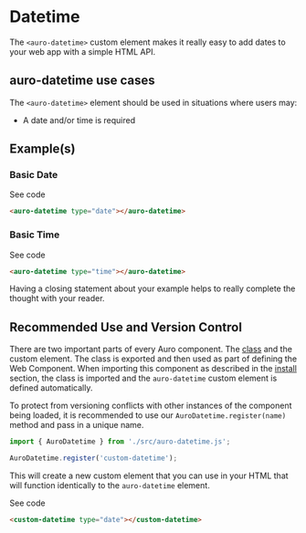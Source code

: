 <!--
The index.md file is a compiled document. No edits should be made directly to this file.
README.md is created by running `npm run build:docs`.
This file is generated based on a template fetched from `./docs/partials/index.md`
-->

# Datetime

<!-- AURO-GENERATED-CONTENT:START (FILE:src=../docs/partials/description.md) -->
<!-- The below content is automatically added from ../docs/partials/description.md -->
The `<auro-datetime>` custom element makes it really easy to add dates to your web app with a simple HTML API.
<!-- AURO-GENERATED-CONTENT:END -->

## auro-datetime use cases

<!-- AURO-GENERATED-CONTENT:START (FILE:src=../docs/partials/useCases.md) -->
<!-- The below content is automatically added from ../docs/partials/useCases.md -->
The `<auro-datetime>` element should be used in situations where users may:

* A date and/or time is required
<!-- AURO-GENERATED-CONTENT:END -->

## Example(s)

### Basic Date

<div class="exampleWrapper">
  <!-- AURO-GENERATED-CONTENT:START (FILE:src=../apiExamples/basic.html) -->
  <!-- The below content is automatically added from ../apiExamples/basic.html -->
  <auro-datetime type="date"></auro-datetime>
  <!-- AURO-GENERATED-CONTENT:END -->
</div>
<auro-accordion alignRight>
  <span slot="trigger">See code</span>
<!-- AURO-GENERATED-CONTENT:START (CODE:src=../apiExamples/basic.html) -->
<!-- The below code snippet is automatically added from ../apiExamples/basic.html -->

```html
<auro-datetime type="date"></auro-datetime>
```
<!-- AURO-GENERATED-CONTENT:END -->
</auro-accordion>

### Basic Time

<div class="exampleWrapper">
  <!-- AURO-GENERATED-CONTENT:START (FILE:src=../apiExamples/basicTime.html) -->
  <!-- The below content is automatically added from ../apiExamples/basicTime.html -->
  <auro-datetime type="time"></auro-datetime>
  <!-- AURO-GENERATED-CONTENT:END -->
</div>
<auro-accordion alignRight>
  <span slot="trigger">See code</span>
<!-- AURO-GENERATED-CONTENT:START (CODE:src=../apiExamples/basicTime.html) -->
<!-- The below code snippet is automatically added from ../apiExamples/basicTime.html -->

```html
<auro-datetime type="time"></auro-datetime>
```
<!-- AURO-GENERATED-CONTENT:END -->
</auro-accordion>
Having a closing statement about your example helps to really complete the thought with your reader.

## Recommended Use and Version Control

There are two important parts of every Auro component. The <a href="https://developer.mozilla.org/en-US/docs/Web/JavaScript/Reference/Classes">class</a> and the custom element. The class is exported and then used as part of defining the Web Component. When importing this component as described in the <a href="#install">install</a> section, the class is imported and the `auro-datetime` custom element is defined automatically.

To protect from versioning conflicts with other instances of the component being loaded, it is recommended to use our `AuroDatetime.register(name)` method and pass in a unique name.

```js
import { AuroDatetime } from './src/auro-datetime.js';

AuroDatetime.register('custom-datetime');
```

This will create a new custom element that you can use in your HTML that will function identically to the `auro-datetime` element.

<div class="exampleWrapper">
  <!-- AURO-GENERATED-CONTENT:START (FILE:src=../apiExamples/custom.html) -->
  <!-- The below content is automatically added from ../apiExamples/custom.html -->
  <custom-datetime type="date"></custom-datetime>
  <!-- AURO-GENERATED-CONTENT:END -->
</div>
<auro-accordion alignRight>
  <span slot="trigger">See code</span>
<!-- AURO-GENERATED-CONTENT:START (CODE:src=../apiExamples/custom.html) -->
<!-- The below code snippet is automatically added from ../apiExamples/custom.html -->

```html
<custom-datetime type="date"></custom-datetime>
```
<!-- AURO-GENERATED-CONTENT:END -->
</auro-accordion>
